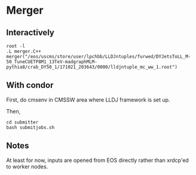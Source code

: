 # Merger


## Interactively
```
root -l
.L merger.C++
merger("/eos/uscms/store/user/lpchbb/LLDJntuples/furwed/DYJetsToLL_M-50_TuneCUETP8M1_13TeV-madgraphMLM-pythia8/crab_DY50_1/171021_203643/0000/lldjntuple_mc_ww_1.root")
```

## With condor
First, do cmsenv in CMSSW area where LLDJ framework is set up.

Then, 
```
cd submitter
bash submitjobs.sh
```

## Notes
At least for now, inputs are opened from EOS directly rather than xrdcp'ed to worker nodes.  